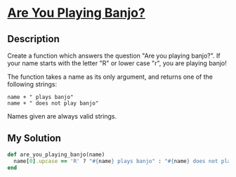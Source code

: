 # [Are You Playing Banjo?](https://www.codewars.com/kata/53af2b8861023f1d88000832)

## Description
Create a function which answers the question "Are you playing banjo?".
If your name starts with the letter "R" or lower case "r", you are playing banjo!

The function takes a name as its only argument, and returns one of the following strings:

```
name + " plays banjo"
name + " does not play banjo"
```

Names given are always valid strings.

## My Solution
```ruby
def are_you_playing_banjo(name)
  name[0].upcase == 'R' ? "#{name} plays banjo" : "#{name} does not play banjo"
end
```
